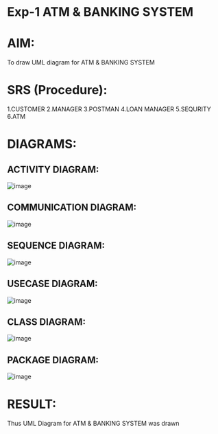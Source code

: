 # Exp-1 ATM & BANKING SYSTEM

# AIM:

To draw UML diagram for ATM & BANKING SYSTEM


# SRS (Procedure):

1.CUSTOMER
2.MANAGER
3.POSTMAN
4.LOAN MANAGER
5.SEQURITY
6.ATM

# DIAGRAMS:

## ACTIVITY DIAGRAM:


![image](https://github.com/user-attachments/assets/0c3dc55d-7801-4846-a220-de2198616a6d)

## COMMUNICATION DIAGRAM:



![image](https://github.com/user-attachments/assets/bc085e69-dd40-4727-84c5-afb70e8a9dea)


## SEQUENCE DIAGRAM:



![image](https://github.com/user-attachments/assets/c6ba7f58-ec33-4994-a14b-08aa9c05e413)


## USECASE DIAGRAM:



![image](https://github.com/user-attachments/assets/c1f6893f-33cc-4ba6-acf3-ea407e20b64d)


## CLASS DIAGRAM:




![image](https://github.com/user-attachments/assets/3aea02a2-18b3-4a8f-860a-849c6ef5a8e4)



## PACKAGE DIAGRAM:




![image](https://github.com/user-attachments/assets/96e418bb-8973-49ca-abf2-6cd252cce101)




# RESULT:


Thus UML Diagram for ATM & BANKING SYSTEM was drawn
